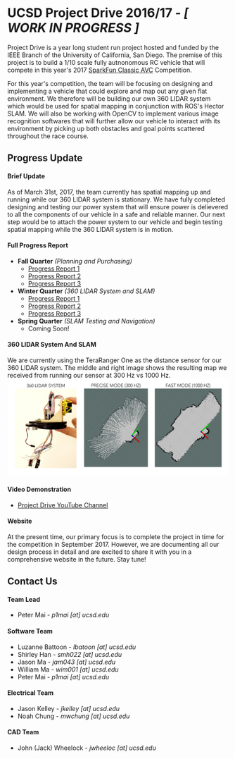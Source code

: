 # UCSD Project Drive 2016/17 *- [ WORK IN PROGRESS ]*

Project Drive is a year long student run project hosted and funded by the IEEE Branch of the 
University of California, San Diego. The premise of this project is to build a 1/10 scale fully
autnonomous RC vehicle that will compete in this year's 2017 
[SparkFun Classic AVC](https://avc.sparkfun.com/2016/rules#AVC) Competition. 

For this year's competition, the team will be focusing on designing and implementing a vehicle that
could explore and map out any given flat environment. We therefore will be building our own 360
LIDAR system which would be used for spatial mapping in conjunction with ROS's Hector SLAM.
We will also be working with OpenCV to implement various image recognition softwares that will
further allow our vehicle to interact with its environment by picking up both obstacles and goal
points scattered throughout the race course.

## Progress Update

#### Brief Update
As of March 31st, 2017, the team currently has spatial mapping up and running while our 360
LIDAR system is stationary. We have fully completed designing and testing our power system that will
ensure power is delievered to all the components of our vehicle in a safe and reliable manner.
Our next step would be to attach the power system  to our vehicle and begin testing spatial
mapping while the 360 LIDAR system is in motion.

#### Full Progress Report
* **Fall Quarter** *(Planning and Purchasing)*
  * [Progress Report 1](https://drive.google.com/file/d/0B6vZS7zdEvhlTzF2VnpMY3hNbzQ/view?usp=sharing)
  * [Progress Report 2](https://drive.google.com/file/d/0B6vZS7zdEvhldlNMaVBBRTlmUGM/view?usp=sharing)
  * [Progress Report 3](https://drive.google.com/file/d/0B6vZS7zdEvhlRmlscWU4UElNekU/view?usp=sharing)
* **Winter Quarter** *(360 LIDAR System and SLAM)*
  * [Progress Report 1](https://drive.google.com/file/d/0B6CW6u5gBz_JWEdfUGZqalpqN0E/view?usp=sharing)
  * [Progress Report 2](https://drive.google.com/file/d/0B6CW6u5gBz_JWXpjdWFvQ19TdEk/view?usp=sharing)
  * [Progress Report 3](https://drive.google.com/file/d/0B6CW6u5gBz_JcG5YcWlhSWw2ZGM/view?usp=sharing)
* **Spring Quarter** *(SLAM Testing and Navigation)*
  * Coming Soon!

#### 360 LIDAR System And SLAM
We are currently using the TeraRanger One as the distance sensor for our 360 LIDAR system. The middle
and right image shows the resulting map we received from running our sensor at 300 Hz vs 1000 Hz.
![PICTURE](/doc/SensorWithSLAM.png?raw=true)

#### Video Demonstration
* [Project Drive YouTube Channel](https://www.youtube.com/channel/UCB0ZOK4_Kh5uYzQzQ6bU9nQ)

#### Website
At the present time, our primary focus is to complete the project in time for the competition in
September 2017. However, we are documenting all our design process in detail and are excited to share
it with you in a comprehensive website in the future. Stay tune!

## Contact Us
#### Team Lead

* Peter Mai - *p1mai [at] ucsd.edu*

#### Software Team
* Luzanne Battoon - *lbatoon [at] ucsd.edu*
* Shirley Han - *smh022 [at] ucsd.edu*
* Jason Ma - *jam043 [at] ucsd.edu*
* William Ma - *wim001 [at] ucsd.edu*
* Peter Mai - *p1mai [at] ucsd.edu*

#### Electrical Team
* Jason Kelley - *jkelley [at] ucsd.edu*
* Noah Chung - *mwchung [at] ucsd.edu*

#### CAD Team
* John (Jack) Wheelock - *jwheeloc [at] ucsd.edu*

